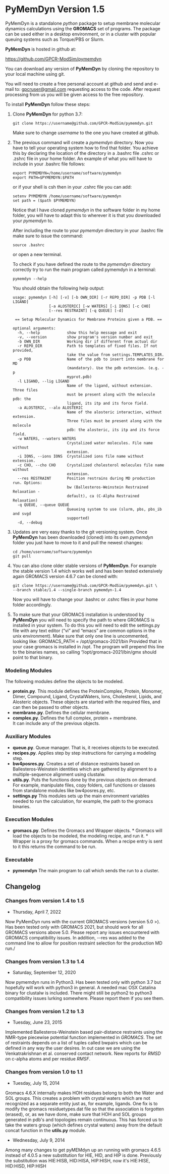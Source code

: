 PyMemDyn Version 1.5
================================================================================

PyMemDyn is  a standalone *python*  package to setup  membrane molecular
dynamics  calculations  using the  **GROMACS**  set  of programs.  The
package can be  used either in a desktop environment,  or in a cluster
with popular queuing systems such as Torque/PBS or Slurm.  


**PyMemDyn** is hosted in github at:  

<https://github.com/GPCR-ModSim/pymemdyn>  

You can download any version of **PyMemDyn** by cloning the repository
to your local machine using git.  

You will need to create a  free personal account at github and send
and  e-mail  to:  [gpcruser@gmail.com](gpcruser@gmail.com)  requesting
access to the code. After request processing from us you will be
given access to the free repository.  

To install **PyMemDyn** follow these steps:  

1.  Clone **PyMemDyn** for python 3.7:  

        git clone https://username@github.com/GPCR-ModSim/pymemdyn.git

    Make sure to change *username* to the one you have created at
    github.  

2.  The previous command will create a *pymemdyn* directory. Now you
    have to tell your operating system how to find that folder. You
    achieve this by declaring the location of the directory in a .bashrc
    file .cshrc or .zshrc file in your home folder. An example of what you will
    have to include in your .bashrc file follows:

        export PYMEMDYN=/home/username/software/pymemdyn
        export PATH=$PYMEMDYN:$PATH

    or if your shell is csh then in your .cshrc file you can add:

        setenv PYMEMDYN /home/username/software/pymemdyn
        set path = ($path $PYMEMDYN)

    Notice that I have cloned *pymemdyn* in the software folder in my
    home folder, you will have to adapt this to wherever it is that you
    downloaded your *pymemdyn* to.

    After including the route to your *pymemdyn* directory in your
    .bashrc file make sure to issue the command:

        source .bashrc

    or open a new terminal.

    To check if you have defined the route to the *pymemdyn* directory
    correctly try to run the main program called pymemdyn in a terminal:

        pymemdyn --help

    You should obtain the following help output:

        usage: pymemdyn [-h] [-v] [-b OWN_DIR] [-r REPO_DIR] -p PDB [-l LIGAND]
                        [-a ALOSTERIC] [-w WATERS] [-i IONS] [-c CHO] 
                        [--res RESTRAINT] [-q QUEUE] [-d]

         == Setup Molecular Dynamics for Membrane Proteins given a PDB. ==

        optional arguments:
          -h, --help            show this help message and exit
          -v, --version         show program's version number and exit
          -b OWN_DIR            Working dir if different from actual dir
          -r REPO_DIR           Path to templates of fixed files. If not provided,
                                take the value from settings.TEMPLATES_DIR.
          -p PDB                Name of the pdb to insert into membrane for MD
                                (mandatory). Use the pdb extension. (e.g. -p
                                myprot.pdb)
          -l LIGAND, --lig LIGAND
                                Name of the ligand, without extension. Three files
                                must be present along with the molecule pdb: the
                                ligand, its itp and its force field.
          -a ALOSTERIC, --alo ALOSTERIC
                                Name of the alosteric interaction, without extension.
                                Three files must be present along with the molecule
                                pdb: the alosteric, its itp and its force field.
          -w WATERS, --waters WATERS
                                Crystalized water molecules. File name without
                                extension.
          -i IONS, --ions IONS  Crystalized ions file name without extension.
          -c CHO, --cho CHO     Crystalized cholesterol molecules file name without
                                extension.
          --res RESTRAINT       Position restrains during MD production run. Options:
                                bw (Ballesteros-Weinstein Restrained Relaxation -
                                default), ca (C-Alpha Restrained Relaxation)
          -q QUEUE, --queue QUEUE
                                Queueing system to use (slurm, pbs, pbs_ib and svgd
                                supported)
          -d, --debug


3.  Updates are very easy thanks to the git versioning system. Once
    **PyMemDyn** has been downloaded (cloned) into its own *pymemdyn* folder 
    you just have to move to it and pull the newest changes:

        cd /home/username/software/pymemdyn
        git pull   

4.  You can also clone older stable versions of **PyMemDyn**. For
    example the stable version 1.4 which works well and has been tested
    extensively again GROMACS version 4.6.7 can be cloned with:

        git clone https://username@github.com/GPCR-ModSim/pymemdyn.git \
        --branch stable/1.4 --single-branch pymemdyn-1.4

    Now you will have to change your .bashrc or .cshrc files in your
    home folder accordingly.  

5.  To make sure that your GROMACS installation is understood by
    **PyMemDyn** you will need to specify the path to where GROMACS is
    installed in your system. To do this you will need to edit the
    settings.py file with any text editor (“vi” and “emacs” are common
    options in the unix environment). Make sure that only one line is
    uncommented, looking like: GROMACS\_PATH = /opt/gromacs-2021/bin
    Provided that in your case gromacs is installed in /opt. The program
    will prepend this line to the binaries names, so calling
    “/opt/gromacs-2021/bin/gmx should point to that binary.  


### Modeling Modules 

The following modules define the objects to be modeled.

- **protein.py**.  This module defines the ProteinComplex, Protein, Monomer,
Dimer, Compound, Ligand, CrystalWaters, Ions, Cholesterol, Lipids, 
and Alosteric objects. These  objects are  started with  the required files, 
and can then be passed  to other objects.   
- **membrane.py**. Defines the cellular membrane.  
- **complex.py**.  Defines the full complex, protein + membrane.   
  It can  include any  of the previous objects.


### Auxiliary Modules

- **queue.py**.   Queue  manager.  That  is,  it  receives  objects to  be
  executed.   
- **recipes.py**.   Applies  step by  step instructions  for  carrying a 
  modeling  step.
- **bw4posres.py**. Creates a set of distance restraints based on 
  Ballesteros-Weinstein identities which are gathered by alignment to a 
  multiple-sequence alignment using clustalw.
- **utils.py**.  Puts the  functions done by the previous objects on demand.
  For example, manipulate files, copy  folders, call functions or classes from 
  standalone modules like bw4posres.py, etc.
- **settings.py** This modules sets up the main environment variables needed
  to run the calculation, for example, the path to the gromacs binaries.


### Execution Modules

- **gromacs.py**. Defines the Gromacs and Wrapper objects.  * Gromacs will
  load the  objects to be modeled,  the modeling recipe, and  run it.  *
  Wrapper is a  proxy for gromacs commands. When a  recipe entry is sent
  to it this returns the command to be run.


### Executable

- **pymemdyn** The main program to call which sends the run to a cluster.


Changelog
--------------------------------------------------------------------------------

### Changes from version 1.4 to 1.5

- Thursday, April 7, 2022

Now PyMemDyn runs with the current GROMACS versions (version 5.0 >). Has been
tested only with GROMACS 2021, but should work for all GROMACS versions above
5.0. Please report any issues encountered with GROMACS compatibility issues.
In addition, --res was added to the command line to allow for position restraint
selection for the production MD run./

### Changes from version 1.3 to 1.4

- Saturday, September 12, 2020

Now pymemdyn runs in Python3. Has been tested only with python 3.7 but hopefully
will work with python3 in general. A needed mac OSX Catalina binary for clustalw
is included. There might still be python2 to python3 compatibility issues 
lurking somewhere. Please report them if you see them. 


### Changes from version 1.2 to 1.3

- Tuesday, June 23, 2015

Implemented Ballesteros-Weinstein based pair-distance restraints using the
NMR-type piecewise potential function implemented in *GROMACS*. The set of 
restraints depends on a list of tuples called bwpairs which can be defined in
any way the user desires. In out case we are using the Venkatrakrishnan et al.
conserved contact network. New reports for *RMSD* on c-alpha atoms and  per
residue *RMSF*.


### Changes from version 1.0 to 1.1

- Tuesday, July 15, 2014

Gromacs 4.6.X internally makes HOH residues belong to both the Water and SOL groups.
This creates a problem with crystal waters which are not recognized as a separate
entity just as, for example, ligands. One fix is to modify the gromacs 
residuetypes.dat file so that the association is forgotten (erased), or, as we 
have done, make sure that HOH and SOL groups generated in pdb's and topologies 
remain continuous. This has forced us to take the waters 
group (which defines crystal waters)  away from the default concat function in 
the **utils.py** module.

- Wednesday, July 9, 2014

Among many changes to get pyMEMdyn up an running with gromacs 4.6.5 instead of
4.0.5 a new substitution for HIE, HID, and HIP is done. Previously the 
substitution was HIE:HISB, HID:HISA, HIP:HISH, now it's HIE:HISE, HID:HISD,
HIP:HISH
